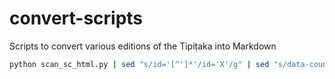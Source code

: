 # convert-scripts
Scripts to convert various editions of the Tipiṭaka into Markdown

```sh
python scan_sc_html.py | sed "s/id='[^']*'/id='X'/g" | sed "s/data-counter='[^']*'/data-counter='X'/g" | sed "s/value='[^']*'/value='X'/g" | sort | uniq
```
